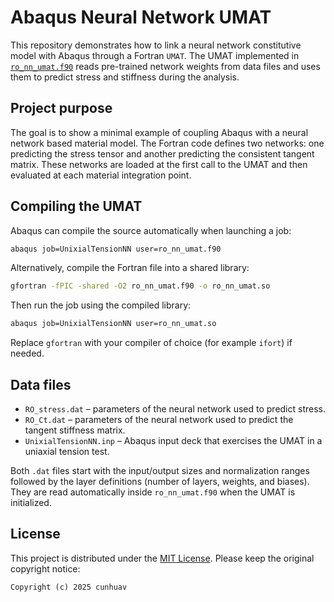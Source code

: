 # Abaqus Neural Network UMAT

This repository demonstrates how to link a neural network constitutive model with Abaqus through a Fortran `UMAT`. The UMAT implemented in [`ro_nn_umat.f90`](ro_nn_umat.f90) reads pre-trained network weights from data files and uses them to predict stress and stiffness during the analysis.

## Project purpose

The goal is to show a minimal example of coupling Abaqus with a neural network based material model. The Fortran code defines two networks: one predicting the stress tensor and another predicting the consistent tangent matrix. These networks are loaded at the first call to the UMAT and then evaluated at each material integration point.

## Compiling the UMAT

Abaqus can compile the source automatically when launching a job:

```bash
abaqus job=UnixialTensionNN user=ro_nn_umat.f90
```

Alternatively, compile the Fortran file into a shared library:

```bash
gfortran -fPIC -shared -O2 ro_nn_umat.f90 -o ro_nn_umat.so
```

Then run the job using the compiled library:

```bash
abaqus job=UnixialTensionNN user=ro_nn_umat.so
```

Replace `gfortran` with your compiler of choice (for example `ifort`) if needed.

## Data files

- `RO_stress.dat` – parameters of the neural network used to predict stress.
- `RO_Ct.dat` – parameters of the neural network used to predict the tangent stiffness matrix.
- `UnixialTensionNN.inp` – Abaqus input deck that exercises the UMAT in a uniaxial tension test.

Both `.dat` files start with the input/output sizes and normalization ranges followed by the layer definitions (number of layers, weights, and biases). They are read automatically inside `ro_nn_umat.f90` when the UMAT is initialized.

## License

This project is distributed under the [MIT License](LICENSE). Please keep the original copyright notice:

```
Copyright (c) 2025 cunhuav
```
